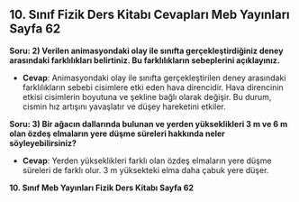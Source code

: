 ## 10. Sınıf Fizik Ders Kitabı Cevapları Meb Yayınları Sayfa 62

**Soru: 2) Verilen animasyondaki olay ile sınıfta gerçekleştirdiğiniz deney arasındaki farklılıkları belirtiniz. Bu farklılıkların sebeplerini açıklayınız.**

* **Cevap**: Animasyondaki olay ile sınıfta gerçekleştirilen deney arasındaki farklılıkların sebebi cisimlere etki eden hava direncidir. Hava direncinin etkisi cisimlerin boyutuna ve şekline bağlı olarak değişir. Bu durum, cismin hız artışını yavaşlatır ve düşey hareketini etkiler.

**Soru: 3) Bir ağacın dallarında bulunan ve yerden yükseklikleri 3 m ve 6 m olan özdeş elmaların yere düşme süreleri hakkında neler söyleyebilirsiniz?**

* **Cevap**: Yerden yükseklikleri farklı olan özdeş elmaların yere düşme süreleri de farklı olur. 3 m yüksekteki elma daha çabuk yere düşer.

**10. Sınıf Meb Yayınları Fizik Ders Kitabı Sayfa 62**